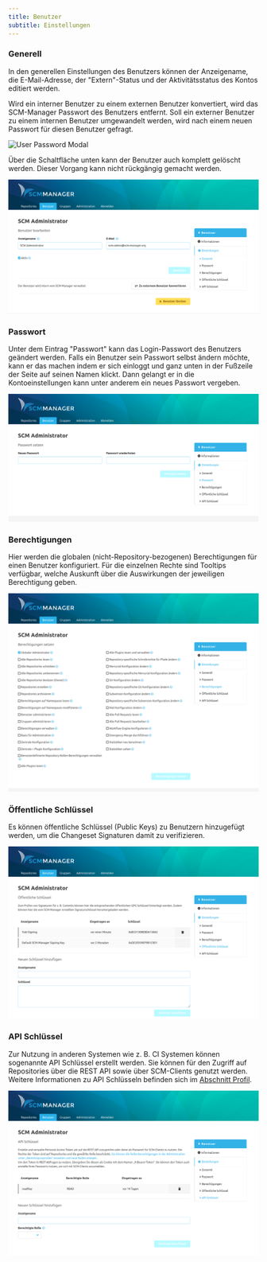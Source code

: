 ```yaml
---
title: Benutzer
subtitle: Einstellungen
---
```

### Generell
In den generellen Einstellungen des Benutzers können der Anzeigename, die E-Mail-Adresse, der "Extern"-Status und der Aktivitätsstatus des Kontos editiert werden.

Wird ein interner Benutzer zu einem externen Benutzer konvertiert, wird das SCM-Manager Passwort des Benutzers entfernt. Soll ein externer Benutzer zu einem internen Benutzer umgewandelt werden, wird nach einem neuen Passwort für diesen Benutzer gefragt.

![User Password Modal](assets/user-password-modal.png)

Über die Schaltfläche unten kann der Benutzer auch komplett gelöscht werden. Dieser Vorgang kann nicht rückgängig gemacht werden.

![Generelle Benutzereinstellungen](assets/user-settings-general.png)

### Passwort
Unter dem Eintrag "Passwort" kann das Login-Passwort des Benutzers geändert werden. Falls ein Benutzer sein Passwort selbst ändern möchte, kann er das machen indem er sich einloggt und ganz unten in der Fußzeile der Seite auf seinen Namen klickt. Dann gelangt er in die Kontoeinstellungen kann unter anderem ein neues Passwort vergeben.

![Passwort ändern](assets/user-settings-password.png)

### Berechtigungen
Hier werden die globalen (nicht-Repository-bezogenen) Berechtigungen für einen Benutzer konfiguriert.
Für die einzelnen Rechte sind Tooltips verfügbar, welche Auskunft über die Auswirkungen der jeweiligen Berechtigung geben.

![Benutzer Berechtigungen](assets/user-settings-permissions.png)

### Öffentliche Schlüssel
Es können öffentliche Schlüssel (Public Keys) zu Benutzern hinzugefügt werden, um die Changeset Signaturen damit zu verifizieren.

![Öffentliche Schlüssel](assets/user-settings-publickeys.png)

### API Schlüssel
Zur Nutzung in anderen Systemen wie z. B. CI Systemen können sogenannte API Schlüssel erstellt werden. Sie können für den Zugriff auf Repositories über die REST API sowie über SCM-Clients genutzt werden. Weitere Informationen zu API Schlüsseln befinden sich im [Abschnitt Profil](../../profile/#api-schlüssel).

![API Schlüssel](assets/user-settings-apikeys.png)
